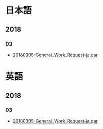 
# 日本語
## 2018
### 03
- [20180305-General_Work_Request-ja.qar](./ja/20180305-General_Work_Request-ja.qar "作業依頼フロー")


# 英語
## 2018
### 03
- [20180305-General_Work_Request-ja.qar](./en/20180305-General_Work_Request-en.qar "Work Request flowe")